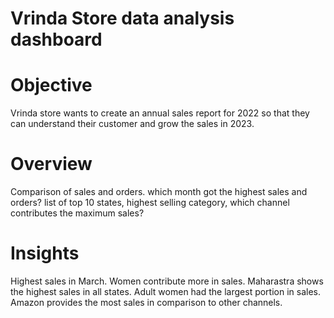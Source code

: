 # Vrinda Store data analysis dashboard
# Objective
Vrinda store wants to create an annual sales report for 2022 so that they can understand their customer and grow the sales in 2023.
# Overview
Comparison of sales and orders. 
which month got the highest sales and orders?
list of top 10 states, 
highest selling category, 
which channel contributes the maximum sales?
# Insights
Highest sales in March. Women contribute more in sales. Maharastra shows the highest sales in all states. Adult women had the largest portion in sales. Amazon provides the most sales in comparison to other channels.
